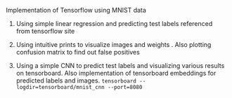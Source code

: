 Implementation of Tensorflow using MNIST data

01. Using simple linear regression and predicting test labels referenced from tensorflow site

02. Using intuitive prints to visualize images and weights . Also plotting confusion matrix to find out false positives

03. Using a simple CNN to predict test labels and visualizing various results on tensorboard. Also implementation of tensorboard embeddings for predicted labels and images. ```tensorboard --logdir=tensorboard/mnist_cnn --port=8080```
